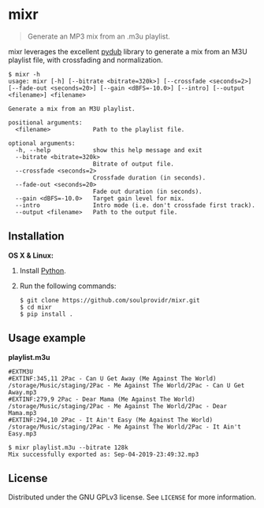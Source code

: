 # mixr
> Generate an MP3 mix from an .m3u playlist.

mixr leverages the excellent [pydub](https://github.com/jiaaro/pydub) library to generate a mix from an M3U playlist file, with crossfading and normalization.

```
$ mixr -h
usage: mixr [-h] [--bitrate <bitrate=320k>] [--crossfade <seconds=2>] [--fade-out <seconds=20>] [--gain <dBFS=-10.0>] [--intro] [--output <filename>] <filename>

Generate a mix from an M3U playlist.

positional arguments:
  <filename>            Path to the playlist file.

optional arguments:
  -h, --help            show this help message and exit
  --bitrate <bitrate=320k>
                        Bitrate of output file.
  --crossfade <seconds=2>
                        Crossfade duration (in seconds).
  --fade-out <seconds=20>
                        Fade out duration (in seconds).
  --gain <dBFS=-10.0>   Target gain level for mix.
  --intro               Intro mode (i.e. don't crossfade first track).
  --output <filename>   Path to the output file.
```

## Installation

**OS X & Linux:**

1. Install [Python](https://www.python.org/downloads/).
2. Run the following commands:

    ```
    $ git clone https://github.com/soulprovidr/mixr.git
    $ cd mixr
    $ pip install .
    ```

## Usage example

**playlist.m3u**
```
#EXTM3U
#EXTINF:345,11 2Pac - Can U Get Away (Me Against The World)
/storage/Music/staging/2Pac - Me Against The World/2Pac - Can U Get Away.mp3
#EXTINF:279,9 2Pac - Dear Mama (Me Against The World)
/storage/Music/staging/2Pac - Me Against The World/2Pac - Dear Mama.mp3
#EXTINF:294,10 2Pac - It Ain't Easy (Me Against The World)
/storage/Music/staging/2Pac - Me Against The World/2Pac - It Ain't Easy.mp3
```

```
$ mixr playlist.m3u --bitrate 128k
Mix successfully exported as: Sep-04-2019-23:49:32.mp3
```

## License

Distributed under the GNU GPLv3 license. See ``LICENSE`` for more information.
